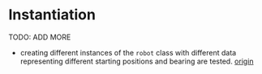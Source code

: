 # Instantiation

TODO: ADD MORE

- creating different instances of the `robot` class with different data representing different starting positions and bearing are tested. [origin](./exercise-concepts/robot-simulator.md)
